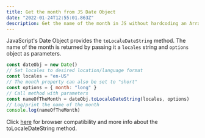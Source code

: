 ```yaml
---
title: Get the month from JS Date Object
date: "2022-01-24T12:55:01.863Z"
description: Get the name of the month in JS without hardcoding an Array
---
```


JavaScript's Date Object provides the `toLocaleDateString` method. The name of the month is returned by passing it a `locales` string and `options` object as parameters.

```javascript
const dateObj = new Date()
// Set locales to desired location/language format
const locales = "en-US"
// The month property can also be set to "short"
const options = { month: "long" }
// Call method with parameters
const nameOfTheMonth = dateObj.toLocaleDateString(locales, options)
// Log/print the name of the month
console.log(nameOfTheMonth)
```

Click [here](https://developer.mozilla.org/en-US/docs/Web/JavaScript/Reference/Global_Objects/Date/toLocaleString) for browser compatibility and more info about the toLocaleDateString method.
